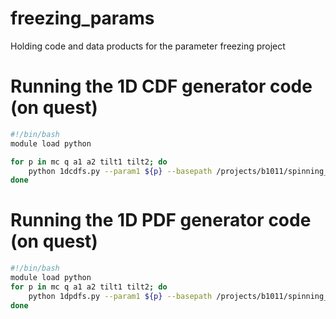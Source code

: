 # freezing_params
Holding code and data products for the parameter freezing project

# Running the 1D CDF generator code (on quest)
```bash
#!/bin/bash
module load python

for p in mc q a1 a2 tilt1 tilt2; do
    python 1dcdfs.py --param1 ${p} --basepath /projects/b1011/spinning_runs/freezingparams_20160402
done
```

# Running the 1D PDF generator code (on quest)
```bash
#!/bin/bash
module load python
for p in mc q a1 a2 tilt1 tilt2; do
    python 1dpdfs.py --param1 ${p} --basepath /projects/b1011/spinning_runs/freezingparams_20160402 --inj-xml /projects/b1011/spinning_runs/STT2injections.xml
done
```
